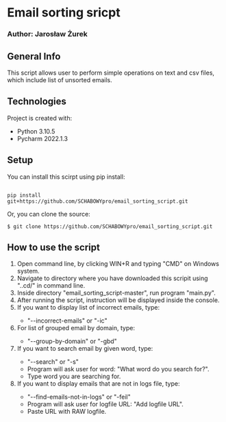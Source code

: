 <h1>Email sorting sricpt</h1>
<h3> Author: Jarosław Żurek </h3>
<h2>General Info</h2>
<p>This script allows user to perform simple operations on text and csv files, which include list of unsorted emails.</p> 
<h2>Technologies</h2>
<p>Project is created with:</p>
<ul>
  <li>Python 3.10.5</li>
  <li>Pycharm 2022.1.3</li>
</ul>
<h2>Setup</h2>
<p> You can install this scirpt using pip install: </p>

```

pip install git+https://github.com/SCHABOWYpro/email_sorting_script.git

```



<p> Or, you can clone the source:</p>

```
$ git clone https://github.com/SCHABOWYpro/email_sorting_script.git

```
<h2>How to use the script</h2>
<ol>
  <li>Open command line, by clicking WIN+R and typing "CMD" on Windows system.</li>
  <li>Navigate to directory where you have downloaded this scripit using "..cd/" in command line.</li>
  <li>Inside directory "email_sorting_script-master", run program "main.py".</li>
  <li>After running the script, instruction will be displayed inside the console.</li>
  <li>If you want to display list of incorrect emails, type:</li>
    <ul>
      <li>"--incorrect-emails" or "-ic"</li>
  </ul>
  <li>For list of grouped email by domain, type:</li>
    <ul>
      <li>"--group-by-domain" or "-gbd"</li>
  </ul>
  <li>If you want to search email by given word, type:</li>
    <ul>
      <li>"--search" or "-s"</li>
      <li>Program will ask user for word: "What word do you search for?".</li>
      <li>Type word you are searching for.</li>
  </ul>
  <li>If you want to display emails that are not in logs file, type:</li>
    <ul>
      <li>"--find-emails-not-in-logs" or "-feil"</li>
      <li>Program will ask user for logfile URL: "Add logfile URL".</li>
      <li>Paste URL with RAW logfile.</li>
  </ul>
  
</ol>
